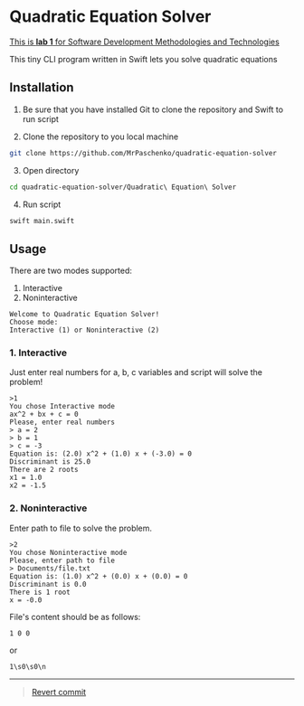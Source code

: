 # Quadratic Equation Solver

[This is **lab 1** for Software Development Methodologies and Technologies](https://docs.google.com/document/d/1pTz_GAy3GX0GxxoRV5DAiCIGJyMOONHuT9WQS8JgrB0)

This tiny CLI program written in Swift lets you solve quadratic equations

## Installation

1. Be sure that you have installed Git to clone the repository and Swift to run script

2. Clone the repository to you local machine
```bash
git clone https://github.com/MrPaschenko/quadratic-equation-solver
```

3. Open directory
```bash
cd quadratic-equation-solver/Quadratic\ Equation\ Solver
```

4. Run script
```bash
swift main.swift
```

## Usage

There are two modes supported:
1. Interactive
2. Noninteractive

```
Welcome to Quadratic Equation Solver!
Choose mode:
Interactive (1) or Noninteractive (2)
```

### 1. Interactive

Just enter real numbers for a, b, c variables and script will solve the problem!

```
>1
You chose Interactive mode
ax^2 + bx + c = 0
Please, enter real numbers
> a = 2
> b = 1
> c = -3
Equation is: (2.0) x^2 + (1.0) x + (-3.0) = 0
Discriminant is 25.0
There are 2 roots
x1 = 1.0
x2 = -1.5
```

### 2. Noninteractive

Enter path to file to solve the problem.

```
>2
You chose Noninteractive mode
Please, enter path to file
> Documents/file.txt
Equation is: (1.0) x^2 + (0.0) x + (0.0) = 0
Discriminant is 0.0
There is 1 root
x = -0.0
```

File's content should be as follows:

```
1 0 0

```
or
```
1\s0\s0\n
```

___

> [Revert commit](https://github.com/MrPaschenko/quadratic-equation-solver/commit/da19e8a2bc9a8a4be923da24706c6f96d16a1509)
